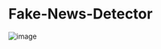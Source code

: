 # Fake-News-Detector

![image](https://user-images.githubusercontent.com/75296055/151134974-655961ad-82c0-4f4b-9b80-c3641178aaf2.png)
